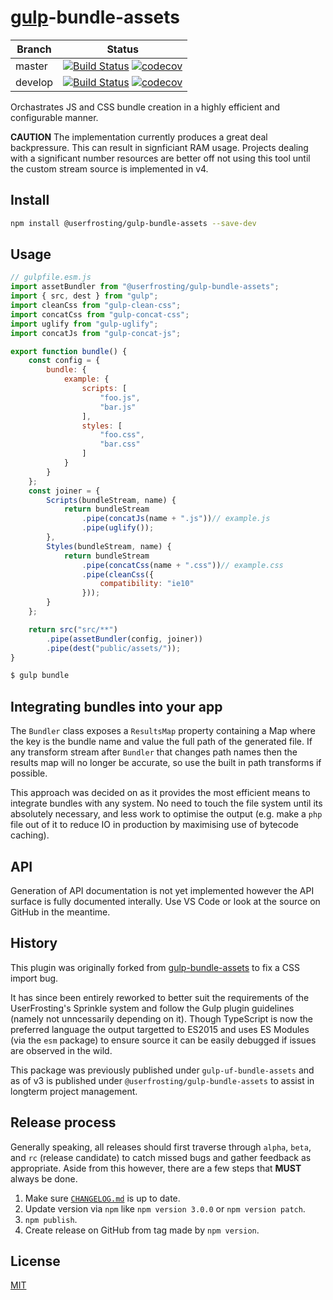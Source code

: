 # [gulp](https://github.com/gulpjs/gulp)-bundle-assets

| Branch | Status |
| ------ | ------ |
| master | [![Build Status](https://travis-ci.org/userfrosting/gulp-uf-bundle-assets.svg?branch=master)](https://travis-ci.org/userfrosting/gulp-uf-bundle-assets) [![codecov](https://codecov.io/gh/userfrosting/gulp-uf-bundle-assets/branch/master/graph/badge.svg)](https://codecov.io/gh/userfrosting/gulp-uf-bundle-assets/branch/master) |
| develop | [![Build Status](https://travis-ci.org/userfrosting/gulp-uf-bundle-assets.svg?branch=develop)](https://travis-ci.org/userfrosting/gulp-uf-bundle-assets) [![codecov](https://codecov.io/gh/userfrosting/gulp-uf-bundle-assets/branch/develop/graph/badge.svg)](https://codecov.io/gh/userfrosting/gulp-uf-bundle-assets/branch/develop) |

Orchastrates JS and CSS bundle creation in a highly efficient and configurable manner.

**CAUTION** The implementation currently produces a great deal backpressure. This can result in signficiant RAM usage. Projects dealing with a significant number resources are better off not using this tool until the custom stream source is implemented in v4.

## Install

```bash
npm install @userfrosting/gulp-bundle-assets --save-dev
```

## Usage

```js
// gulpfile.esm.js
import assetBundler from "@userfrosting/gulp-bundle-assets";
import { src, dest } from "gulp";
import cleanCss from "gulp-clean-css";
import concatCss from "gulp-concat-css";
import uglify from "gulp-uglify";
import concatJs from "gulp-concat-js";

export function bundle() {
    const config = {
        bundle: {
            example: {
                scripts: [
                    "foo.js",
                    "bar.js"
                ],
                styles: [
                    "foo.css",
                    "bar.css"
                ]
            }
        }
    };
    const joiner = {
        Scripts(bundleStream, name) {
            return bundleStream
                .pipe(concatJs(name + ".js"))// example.js
                .pipe(uglify());
        },
        Styles(bundleStream, name) {
            return bundleStream
                .pipe(concatCss(name + ".css"))// example.css
                .pipe(cleanCss({
                    compatibility: "ie10"
                }));
        }
    };

    return src("src/**")
        .pipe(assetBundler(config, joiner))
        .pipe(dest("public/assets/"));
}
```

```bash
$ gulp bundle
```

## Integrating bundles into your app

The `Bundler` class exposes a `ResultsMap` property containing a Map where the key is the bundle name and value the full path of the generated file. If any transform stream after `Bundler` that changes path names then the results map will no longer be accurate, so use the built in path transforms if possible.

This approach was decided on as it provides the most efficient means to integrate bundles with any system. No need to touch the file system until its absolutely necessary, and less work to optimise the output (e.g. make a `php` file out of it to reduce IO in production by maximising use of bytecode caching).

## API

Generation of API documentation is not yet implemented however the API surface is fully documented interally. Use VS Code or look at the source on GitHub in the meantime.

## History

This plugin was originally forked from [gulp-bundle-assets](https://github.com/dowjones/gulp-bundle-assets) to fix a CSS import bug.

It has since been entirely reworked to better suit the requirements of the UserFrosting's Sprinkle system and follow the Gulp plugin guidelines (namely not unncessarily depending on it). Though TypeScript is now the preferred language the output targetted to ES2015 and uses ES Modules (via the `esm` package) to ensure source it can be easily debugged if issues are observed in the wild.

This package was previously published under `gulp-uf-bundle-assets` and as of v3 is published under `@userfrosting/gulp-bundle-assets` to assist in longterm project management.

## Release process

Generally speaking, all releases should first traverse through `alpha`, `beta`, and `rc` (release candidate) to catch missed bugs and gather feedback as appropriate. Aside from this however, there are a few steps that **MUST** always be done.

1. Make sure [`CHANGELOG.md`](./CHANGELOG.md) is up to date.
2. Update version via `npm` like `npm version 3.0.0` or `npm version patch`.
3. `npm publish`.
4. Create release on GitHub from tag made by `npm version`.

## License

[MIT](LICENSE)
